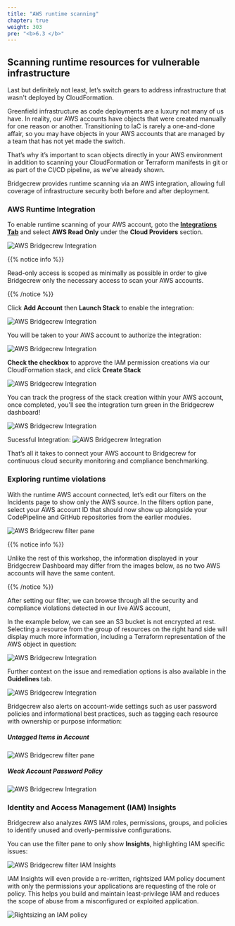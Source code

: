 ```yaml
---
title: "AWS runtime scanning"
chapter: true
weight: 303
pre: "<b>6.3 </b>"
---
```


## Scanning runtime resources for vulnerable infrastructure

Last but definitely not least, let’s switch gears to address  infrastructure that wasn't deployed by CloudFormation.

Greenfield infrastructure as code deployments are a luxury not many of us have. In reality, our AWS accounts have objects that were created manually for one reason or another. Transitioning to IaC is rarely a one-and-done affair, so you may have objects in your AWS accounts that are managed by a team that has not yet made the switch.

That’s why it’s important to scan objects directly in your AWS environment in addition to scanning your CloudFormation or Terraform manifests in git or as part of the CI/CD pipeline, as we’ve already shown.

Bridgecrew provides runtime scanning via an AWS integration, allowing full coverage of infrastructure security both before and after deployment.

### AWS Runtime Integration

To enable runtime scanning of your AWS account, goto the [**Integrations Tab**](https://www.bridgecrew.cloud/integrations) and select **AWS Read Only** under the **Cloud Providers** section.

![AWS Bridgecrew Integration](./images/dashboard-aws-runtime-00001.png "AWS Bridgecrew Integration")


{{% notice info %}}
<p style='text-align: left;'>
Read-only access is scoped as minimally as possible in order to give Bridgecrew only the necessary access to scan your AWS accounts.
</p>
{{% /notice %}}

Click **Add Account** then **Launch Stack** to enable the integration: 

![AWS Bridgecrew Integration](./images/aws-integration-add.png "AWS Bridgecrew Integration")

You will be taken to your AWS account to authorize the integration:

![AWS Bridgecrew Integration](./images/dashboard-aws-runtime-00003.png "AWS Bridgecrew Integration")

**Check the checkbox** to approve the IAM permission creations via our CloudFormation stack, and click **Create Stack**

![AWS Bridgecrew Integration](./images/dashboard-aws-runtime-00004.png "AWS Bridgecrew Integration")

You can track the progress of the stack creation within your AWS account, once completed, you'll see the integration turn green in the Bridgecrew dashboard!

![AWS Bridgecrew Integration](./images/dashboard-aws-runtime-00006.png "AWS Bridgecrew Integration")

Sucessful Integration: 
![AWS Bridgecrew Integration](./images/dashboard-aws-runtime-00007.png "AWS Bridgecrew Integration")

That’s all it takes to connect your AWS account to Bridgecrew for continuous cloud security monitoring and compliance benchmarking.

### Exploring runtime violations
With the runtime AWS account connected, let’s edit our filters on the Incidents page to show only the AWS source. In the filters option pane, select your AWS account ID that should now show up alongside your CodePipeline and GitHub repositories from the earlier modules.


![AWS Bridgecrew filter pane](./images/filter-aws-only-dash.png "AWS Bridgecrew filter pane")


{{% notice info %}}
<p style='text-align: left;'>
Unlike the rest of this workshop, the information displayed in your Bridgecrew Dashboard may differ from the images below, as no two AWS accounts will have the same content.
</p>
{{% /notice %}}

After setting our filter, we can browse through all the security and compliance violations detected in our live AWS account, 

In the example below, we can see an S3 bucket is not encrypted at rest. Selecting a resource from the group of resources on the right hand side will display much more information, including a Terraform representation of the AWS object in question:

![AWS Bridgecrew Integration](./images/dashboard-aws-runtime-00012.png "AWS Bridgecrew Integration")

Further context on the issue and remediation options is also available in the **Guidelines** tab.

![AWS Bridgecrew Integration](./images/dashboard-aws-runtime-00013.png "AWS Bridgecrew Integration")

Bridgecrew also alerts on account-wide settings such as user password policies and informational best practices, such as tagging each resource with ownership or purpose information:

##### Untagged Items in Account
![AWS Bridgecrew filter pane](./images/example-tagging-info.png "AWS Bridgecrew filter pane")

##### Weak Account Password Policy
![AWS Bridgecrew Integration](./images/dashboard-aws-runtime-00008.png "AWS Bridgecrew Integration")


### Identity and Access Management (IAM) Insights
Bridgecrew also analyzes AWS IAM roles, permissions, groups, and policies to identify unused and overly-permissive configurations.

You can use the filter pane to only show **Insights**, highlighting IAM specific issues:


![AWS Bridgecrew filter IAM Insights](./images/dashboard-aws-runtime-00009.png "AWS Bridgecrew filter IAM Insights")

IAM Insights will even provide a re-written, rightsized IAM policy document with only the permissions your applications are requesting of the role or policy. This helps you build and maintain least-privilege IAM and reduces the scope of abuse from a misconfigured or exploited application.

![Rightsizing an IAM policy](./images/iam-insights-rightsizing.png "Rightsizing an IAM policy")


